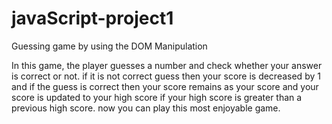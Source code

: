 # javaScript-project1

Guessing game by using the DOM Manipulation

In this game, the player guesses a number and check whether your answer is correct or not. if it is not correct guess then your score is decreased by 1 and if the guess is correct then your score remains as your score and your score is updated to your high score if your high score is greater than a previous high score. now you can play this most enjoyable game.
